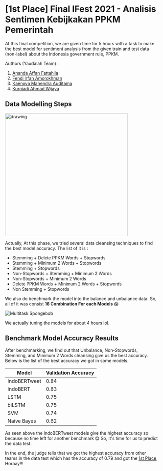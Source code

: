 # **[1st Place] Final IFest 2021 - Analisis Sentimen Kebijkakan PPKM Pemerintah**

At this final competition, we are given time for 5 hours with a task to make the best model for sentiment analysis from the given train and test data (non-label) about the Indonesia government rule, PPKM.

Authors (Yaudalah Team) :
1. [Ananda Affan Fattahila](https://github.com/Fanzru)
2. [Fendi Irfan Amorokhman](https://github.com/fendiirfan/)
3. [Kaenova Mahendra Auditama](https://github.com/kaenova)
4. [Kurniadi Ahmad Wijaya](https://github.com/ShinyQ)


## **Data Modelling Steps**
<img src="https://i.ibb.co/r2b29c0/Alur-Pemrosesan-drawio.png" alt="drawing" width="400"/>

Actually, At this phase, we tried several data cleansing techniques to find the best model accuracy. The list of it is :
- Stemming + Delete PPKM Words + Stopwords
- Stemming + Minimum 2 Words + Stopwords
- Stemming + Stopwords
- Non-Stopwords + Stemming + Minimum 2 Words 
- Non-Stopwords + Minimum 2 Words 
- Delete PPKM Words + Minimum 2 Words + Stopwords
- Non Stemming + Stopwords

We also do benchmark the model into the balance and unbalance data. So, all of it was consist **16 Combination For each Models** 😱

![Multitask Spongebob](https://c.tenor.com/sqxKQ3lUS_wAAAAC/spongebob-spongebob-squarepants.gif)

We actually tuning the models for about 4 hours lol.

## **Benchmark Model Accuracy Results**

After benchmarking, we find out that Unbalance, Non-Stopwords, Stemming, and Minimum 2 Words cleansing give us the best accuracy. Below is the list of the best accuracy we got in some models.

| Model        | Validation Accuracy    |
| -----------  | ---------------------- |
| IndoBERTweet |     0.84               |
| IndoBERT     |     0.83               |
| LSTM         |     0.75               |
| biLSTM       |     0.75               |
| SVM          |     0.74               |
| Naive Bayes  |     0.62               |

As seen above the IndoBERTweet models give the highest accuracy so because no time left for another benchmark 😋 So, it's time for us to predict the data test. 

In the end, the judge tells that we got the highest accuracy from other teams in the data test which has the accuracy of 0.79 and got the [1st Place](https://www.instagram.com/p/CUzfu7-Fk6y/), Horaay!!!
